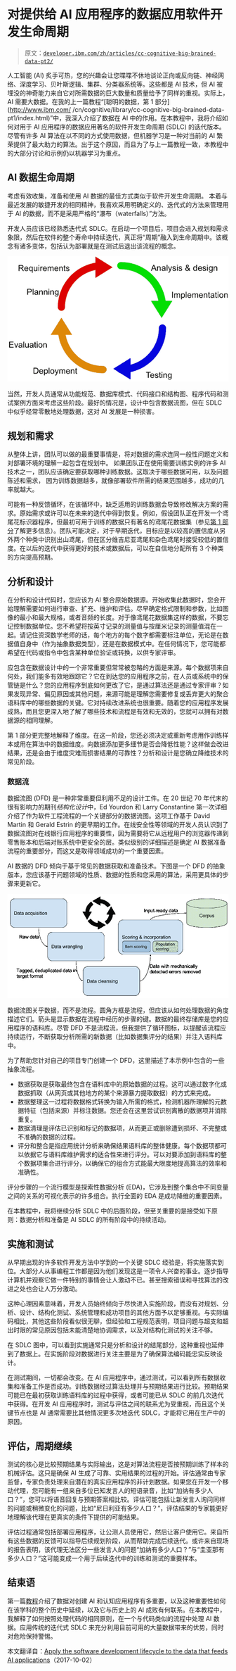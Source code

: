# 对提供给 AI 应用程序的数据应用软件开发生命周期

> 原文：[`developer.ibm.com/zh/articles/cc-cognitive-big-brained-data-pt2/`](https://developer.ibm.com/zh/articles/cc-cognitive-big-brained-data-pt2/)

人工智能 (AI) 炙手可热，您的兴趣会让您喋喋不休地谈论正向或反向链、神经网络、深度学习、贝叶斯逻辑、集群、分类器系统等。这些都是 AI 技术，但 AI 被埋没的神奇能力来自它对所需数据的巨大数量和质量给予了同样的重视。实际上，AI 需要大数据。在我的上一篇教程“[聪明的数据，第 1 部分](http://www.ibm.com/
/cn/cognitive/library/cc-cognitive-big-brained-data-pt1/index.html)”中，我深入介绍了数据在 AI 中的作用。在本教程中，我将介绍如何对用于 AI 应用程序的数据应用著名的软件开发生命周期 (SDLC) 的迭代版本。尽管有许多 AI 算法在以不同的方式使用数据，但机器学习是一种对当前的 AI 繁荣提供了最大助力的算法。出于这个原因，而且为了与上一篇教程一致，本教程中的大部分讨论和示例仍以机器学习为重点。

## AI 数据生命周期

考虑有效收集，准备和使用 AI 数据的最佳方式类似于软件开发生命周期。 本着与最近发展的敏捷开发的相同精神，我喜欢采用明确定义的、迭代式的方法来管理用于 AI 的数据，而不是采用严格的“瀑布（waterfalls）”方法。

开发人员应该已经熟悉迭代式 SDLC。在启动一个项目后，项目会进入规划和需求象限，然后在软件的整个寿命中持续迭代，真正将“周期”融入到生命周期中。该概念有诸多变体，包括认为部署就是在测试后退出该流程的概念。

![迭代式 SDLC](img/cc4fa01429b70e813d1a1fd71dbabe38.png)

当然，开发人员通常从功能规范、数据库模式、代码接口和结构图、程序代码和测试案例方面来考虑这些阶段。最好的情况是，设计中包含数据流图，但在 SDLC 中似乎经常零散地处理数据，这对 AI 发展是一种损害。

## 规划和需求

从整体上讲，团队可以做的最重要事情是，将对数据的需求连同一般性问题定义和对部署环境的理解一起包含在规划中。 如果团队正在使用需要训练实例的许多 AI 技术之一，团队应该确定要获取哪种训练数据。这取决于哪些数据可用，以及问题陈述和需求， 因为训练数据越多，就像部署软件所需的结果范围越多，成功的几率就越大。

可能有一种反馈循环，在该循环中，缺乏适用的训练数据会导致修改解决方案的需求。原始需求或许可以在未来的迭代中得到恢复。例如，假设团队正在开发一个鸢尾花标识器程序，但最初可用于训练的数据只有著名的鸢尾花数据集（参见[第 1 部分](http://www.ibm.com/developerworks/cn/cognitive/library/cc-cognitive-big-brained-data-pt1/index.html)了解更多信息）。团队可能决定，对于早期迭代，目标应是以较高的置信度从另外两个种类中识别出山鸢尾，但在区分维吉尼亚鸢尾和杂色鸢尾时接受较低的置信度。在以后的迭代中获得更好的技术或数据后，可以在自信地分配所有 3 个种类的方向提高预期。

## 分析和设计

在分析和设计代码时，您应该为 AI 整合原始数据源。开始收集此数据时，您会开始理解需要如何进行审查、扩充、维护和评估。尽早确定格式限制和参数，比如图像的最小和最大规格，或者音频的长度。对于像鸢尾花数据集这样的数据，不要忘记控制数据单位。您不希望将按英寸记录的测量值与按厘米记录的测量值混在一起。请记住资深数学老师的话，每个地方的每个数字都需要标注单位，无论是在数据值自身中（作为抽象数据类型），还是在数据模式中。在任何情况下，您可能都希望在代码或指令中包含某种单位验证或转换，以供专家评审。

应包含在数据设计中的一个非常重要但常常被忽略的方面是来源。每个数据项来自何处，我们能多有效地跟踪它？它在到达您的应用程序之前，在人员或系统中的保管链是什么？您的应用程序到底如何更改了它，是通过算法还是通过专家评审？如果发现异常、偏见原因或其他问题，来源可能是理解您需要修复或丢弃更大的聚合语料库中的哪些数据的关键。它对持续改进系统也很重要。随着您的应用程序发展成熟，而且您更深入地了解了哪些技术和流程是有效和无效的，您就可以拥有对数据源的相同理解。

第 1 部分更完整地解释了维度。在这一阶段，您还必须决定或重新考虑用作训练样本或用在算法中的数据维度。向数据添加更多细节是否会降低性能？这样做会改进结果，还是会由于维度灾难而损害结果的可靠性？分析和设计是您确立降维技术的常见阶段。

### 数据流

数据流图 (DFD) 是一种非常重要但利用不足的设计工件。在 20 世纪 70 年代末的很有影响力的期刊*结构化设计*中，Ed Yourdon 和 Larry Constantine 第一次详细介绍了作为软件工程流程的一个关键部分的数据流图。这项工作基于 David Martin 和 Gerald Estrin 的更早期的工作。在线安全性等领域的开发人员认识到了数据流图对在线银行应用程序的重要性，因为需要将它从远程用户的浏览器传递到零售账本和后端对账系统中更安全的层。类似级别的详细描述是确定 AI 数据准备流程的重要部分，而这又是取得领域成功的一个重要因素。

AI 数据的 DFD 倾向于基于常见的数据获取和准备技术。下图是一个 DFD 的抽象版本，您应该基于问题领域的性质、数据的性质和您采用的算法，采用更具体的步骤来更新它。

![AI 的抽象数据流图](img/601f7b5a0068aac14067365f81690677.png)

数据流图关乎数据，而不是流程。圆角方框是流程，但应该从如何处理数据的角度描述它们。箭头是显示数据在流程中经历的步骤的键。数据的最终存储库是您的应用程序的语料库。尽管 DFD 不是流程流，但我提供了循环图标，以提醒该流程应持续运行，不断获取分析所需的新数据（比如数据集评分的结果）并注入语料库中。

为了帮助您针对自己的项目专门创建一个 DFD，这里描述了本示例中包含的一些抽象流程。

*   数据获取是获取最终包含在语料库中的原始数据的过程。这可以通过数字化或数据抓取（从网页或其他地方的某个来源暴力提取数据）的方式来完成。
*   数据整理这一过程将数据格式转换为输入所需的格式，检测机器所理解的元数据特征（包括来源）并标注数据。您还会在这里尝试识别离散的数据项并消除重复。
*   数据清理是评估已识别和标记的数据项，从而更正或删除遭到损坏、不完整或不准确的数据的过程。
*   评分和整合是指应用统计分析来确保结果语料库的整体健康。每个数据项都可以依据它与语料库维护需求的适合性来进行评分。可以对要添加到语料库的整个数据项集合进行评分，以确保它的组合方式能最大限度地提高算法的效率和准确性。

评分步骤的一个流行模型是探索性数据分析 (EDA)，它涉及到整个集合中不同变量之间的关系的可视化表示的许多组合。执行全面的 EDA 是成功降维的重要因素。

在本教程中，我将继续分析 SDLC 中的后面阶段，但至关重要的是接受如下原则：数据分析和准备是 AI SDLC 的所有阶段中的持续活动。

## 实施和测试

从早期出现的许多软件开发方法中学到的一个关键 SDLC 经验是，将实施落实到位。大部分人从事编程工作都是因为他们发现这是一项令人兴奋的事业。逐步指导计算机并观察它做一件特别的事情会让人激动不已。甚至搜索错误和寻找算法的改进之处也会让人万分激动。

这种心理因素意味着，开发人员始终倾向于尽快进入实施阶段，而没有对规划、分析、设计、结构化测试、系统管理和成功项目的其他方面予以足够重视。与实际编码相比，其他这些阶段看似很无聊，但经验和工程规范表明，项目问题与超支和超出时限的常见原因包括未能清楚地协调需求，以及对结构化测试的关注不够。

在 SDLC 图中，可以看到实施通常只是分析和设计的结尾部分，这种重视也延伸到了数据上。在实施阶段对数据进行关注主要是为了确保算法编码能忠实反映设计。

在测试期间，一切都会改变。在 AI 应用程序中，通过测试，可以看到所有数据收集和准备工作是否成功。训练数据经过算法处理并与预期结果进行比较。预期结果可能已在最初获取训练语料库的过程中获得，或者可能已从 SDLC 的前几次迭代中获得。在开发 AI 应用程序时，测试与评估之间的联系尤为受重视，而且这个关键节点也是 AI 通常需要比其他情况更多次地迭代 SDLC，才能将它用在生产中的原因。

## 评估，周期继续

测试的核心是比较预期结果与实际输出，这是对算法流程是否按预期训练了样本的机械评估。这只是确保 AI 生成了可靠、实用结果的过程的开始。评估通常由专家监督，专家负责处理来自潜在的真实应用程序的非计划数据。如果您在开发一个移动代理，您可能有一组来自多位已知发言人的短语录音，比如“加纳有多少人口？”，您可以将语音回复与预期答案相比较。评估可能包括让新发言人询问同样的问题或稍微变化的问题，比如“尼日利亚有多少人口？”，评估结果的专家能更好地理解该代理在更真实的条件下提供的可能结果。

评估过程通常包括部署应用程序，让公测人员使用它，然后让客户使用它。来自所有这些数据的反馈可以指导后续规划阶段，从而帮助完成后续迭代。或许来自现场的报告表明，该代理无法区分一些发言人的问题“加纳有多少人口？”与“圭亚那有多少人口？”这可能变成一个用于后续迭代中的训练和测试的重要样本。

## 结束语

第一篇[教程](http://www.ibm.com/developerworks/cn/cognitive/library/cc-cognitive-big-brained-data-pt1/index.html)介绍了数据对创建 AI 和认知应用程序有多重要，以及这种重要性如何在该学科的整个历史中延续，以及它与历史上的 AI 成败有何联系。在本教程中，我解释了如何按照处理代码的相同原则，在一个与代码类似的流程中处理 AI 数据。应用传统的迭代式 SDLC 来充分利用目前可用的大量数据带来的优势，同时对危险保持警惕。

本文翻译自：[Apply the software development lifecycle to the data that feeds AI applications](https://developer.ibm.com/articles/cc-cognitive-big-brained-data-pt2/)（2017-10-02）